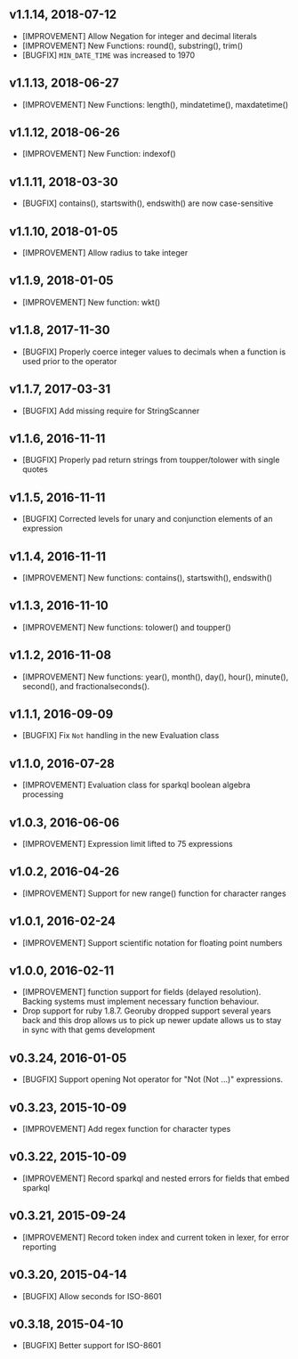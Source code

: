 v1.1.14, 2018-07-12
-------------------
  * [IMPROVEMENT] Allow Negation for integer and decimal literals
  * [IMPROVEMENT] New Functions: round(), substring(), trim()
  * [BUGFIX] `MIN_DATE_TIME` was increased to 1970

v1.1.13, 2018-06-27
-------------------
  * [IMPROVEMENT] New Functions: length(), mindatetime(), maxdatetime()

v1.1.12, 2018-06-26
-------------------
  * [IMPROVEMENT] New Function: indexof()

v1.1.11, 2018-03-30
-------------------
  * [BUGFIX] contains(), startswith(), endswith() are now case-sensitive

v1.1.10, 2018-01-05
-------------------
  * [IMPROVEMENT] Allow radius to take integer

v1.1.9, 2018-01-05
-------------------
  * [IMPROVEMENT] New function: wkt()

v1.1.8, 2017-11-30
-------------------
  * [BUGFIX] Properly coerce integer values to decimals when a function is used
    prior to the operator

v1.1.7, 2017-03-31
-------------------
  * [BUGFIX] Add missing require for StringScanner

v1.1.6, 2016-11-11
-------------------
  * [BUGFIX] Properly pad return strings from toupper/tolower with single quotes

v1.1.5, 2016-11-11
-------------------
  * [BUGFIX] Corrected levels for unary and conjunction elements of an expression

v1.1.4, 2016-11-11
-------------------
  * [IMPROVEMENT] New functions: contains(), startswith(), endswith()

v1.1.3, 2016-11-10
-------------------
  * [IMPROVEMENT] New functions: tolower() and toupper()

v1.1.2, 2016-11-08
-------------------
  * [IMPROVEMENT] New functions: year(), month(), day(), hour(), minute(), second(), and
    fractionalseconds().

v1.1.1, 2016-09-09
-------------------
  * [BUGFIX] Fix `Not` handling in the new Evaluation class

v1.1.0, 2016-07-28
-------------------
  * [IMPROVEMENT] Evaluation class for sparkql boolean algebra processing

v1.0.3, 2016-06-06
-------------------
  * [IMPROVEMENT] Expression limit lifted to 75 expressions

v1.0.2, 2016-04-26
-------------------
  * [IMPROVEMENT] Support for new range() function for character ranges

v1.0.1, 2016-02-24
-------------------
  * [IMPROVEMENT] Support scientific notation for floating point numbers

v1.0.0, 2016-02-11
-------------------
  * [IMPROVEMENT] function support for fields (delayed resolution). Backing systems must
    implement necessary function behaviour.
  * Drop support for ruby 1.8.7. Georuby dropped support several years back and
    this drop allows us to pick up newer update allows us to stay in sync with
    that gems development

v0.3.24, 2016-01-05
-------------------

  * [BUGFIX] Support opening Not operator for "Not (Not ...)" expressions.

v0.3.23, 2015-10-09
-------------------

  * [IMPROVEMENT] Add regex function for character types

v0.3.22, 2015-10-09
-------------------

  * [IMPROVEMENT] Record sparkql and nested errors for fields that embed sparkql

v0.3.21, 2015-09-24
-------------------

  * [IMPROVEMENT] Record token index and current token in lexer, for error reporting

v0.3.20, 2015-04-14
-------------------

  * [BUGFIX] Allow seconds for ISO-8601

v0.3.18, 2015-04-10
-------------------

  * [BUGFIX] Better support for ISO-8601

